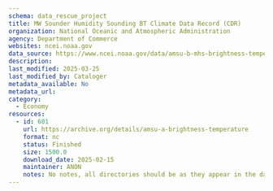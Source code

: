 ```yaml
---
schema: data_rescue_project 
title: MW Sounder Humidity Sounding BT Climate Data Record (CDR)
organization: National Oceanic and Atmospheric Administration
agency: Department of Commerce
websites: ncei.noaa.gov
data_source: https://www.ncei.noaa.gov/data/amsu-b-mhs-brightness-temperature/
description: 
last_modified: 2025-03-25
last_modified_by: Cataloger
metadata_available: No
metadata_url: 
category:
  - Economy
resources:
  - id: 601
    url: https://archive.org/details/amsu-a-brightness-temperature
    format: nc
    status: Finished
    size: 1500.0
    download_date: 2025-02-15
    maintainer: ANON
    notes: No notes, all directories should be as they appear in the dataset URL.
---
```

